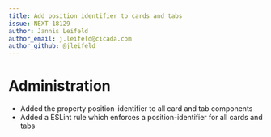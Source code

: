 ```yaml
---
title: Add position identifier to cards and tabs
issue: NEXT-18129
author: Jannis Leifeld
author_email: j.leifeld@cicada.com
author_github: @jleifeld
---
```

# Administration
* Added the property position-identifier to all card and tab components
* Added a ESLint rule which enforces a position-identifier for all cards and tabs
